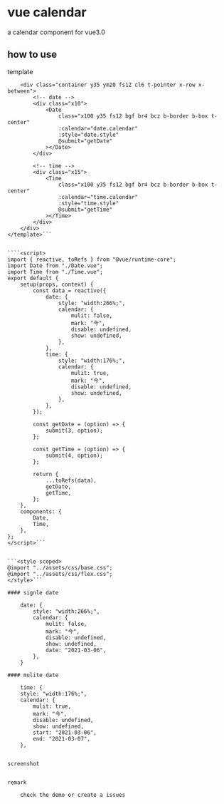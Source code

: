 # vue calendar
a calendar component for vue3.0

## how to use

template 

```<template>
    <div class="container y35 ym20 fs12 cl6 t-pointer x-row x-between">
        <!-- date -->
        <div class="x10">
            <Date
                class="x100 y35 fs12 bgf br4 bcz b-border b-box t-center"
                :calendar="date.calendar"
                :style="date.style"
                @submit="getDate"
            ></Date>
        </div>

        <!-- time -->
        <div class="x15">
            <Time
                class="x100 y35 fs12 bgf br4 bcz b-border b-box t-center"
                :calendar="time.calendar"
                :style="time.style"
                @submit="getTime"
            ></Time>
        </div>
    </div>
</template>```


````<script>
import { reactive, toRefs } from "@vue/runtime-core";
import Date from "./Date.vue";
import Time from "./Time.vue";
export default {
    setup(props, context) {
        const data = reactive({
            date: {
                style: "width:266%;",
                calendar: {
                    mulit: false,
                    mark: "今",
                    disable: undefined,
                    show: undefined,
                },
            },
            time: {
                style: "width:176%;",
                calendar: {
                    mulit: true,
                    mark: "今",
                    disable: undefined,
                    show: undefined,
                },
            },
        });

        const getDate = (option) => {
            submit(3, option);
        };

        const getTime = (option) => {
            submit(4, option);
        };

        return {
            ...toRefs(data),
            getDate,
            getTime,
        };
    },
    components: {
        Date,
        Time,
    },
};
</script>```


```<style scoped>
@import "../assets/css/base.css";
@import "../assets/css/flex.css";
</style>```

#### signle date

    date: {
        style: "width:266%;",
        calendar: {
            mulit: false,
            mark: "今",
            disable: undefined,
            show: undefined,
            date: "2021-03-06",
        },
    }

#### mulite date

    time: {
    style: "width:176%;",
    calendar: {
        mulit: true,
        mark: "今",
        disable: undefined,
        show: undefined,
        start: "2021-03-06",
        end: "2021-03-07",
    },


screenshot


remark

    check the demo or create a issues
